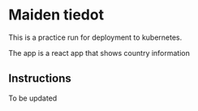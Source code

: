# Maiden tiedot
This is a practice run for deployment to kubernetes.

The app is a react app that shows country information

## Instructions
To be updated